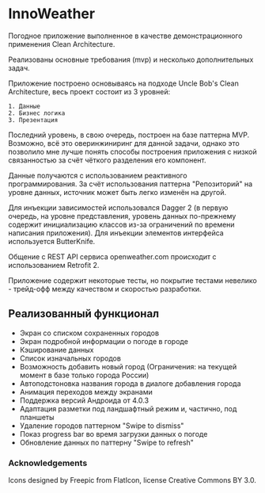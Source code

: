 # InnoWeather

Погодное приложение выполненное в качестве демонстрационного применения Clean Architecture.

Реализованы основные требования (mvp) и несколько дополнительных задач.

Приложение построено основываясь на подходе Uncle Bob's Clean Architecture, весь проект состоит из 3 уровней:

	1. Данные 
	2. Бизнес логика 
	3. Презентация 
Последний уровень, в свою очередь, построен на базе паттерна MVP. 
Возможно, всё это оверинжиниринг для данной задачи, однако это позволило мне лучше понять способы построения приложения 
с низкой связанностью за счёт чёткого разделения его компонент.

Данные получаются с использованием реактивного программирования. За счёт использования паттерна "Репозиторий" на уровне данных, 
источник может быть легко изменён на другой.

Для инъекции зависимостей использовался Dagger 2 (в первую очередь, на уровне представления, 
уровень данных по-прежнему содержит инициализацию классов из-за ограничений по времени написания приложения). 
Для инъекции элементов интерфейса используется ButterKnife.

Общение с REST API сервиса openweather.com происходит с использованием Retrofit 2.

Приложение содержит некоторые тесты, но покрытие тестами невелико - трейд-офф между качеством и скоростью разработки.

## Реализованный функционал
- Экран со списком сохраненных городов
- Экран подробной информации о погоде в городе
- Кэширование данных
- Список изначальных городов
- Возможность добавить новый город (Ограничения: на текущей момент в базе только города России)
- Автоподстоновка названия города в диалоге добавления города
- Анимация переходов между экранами
- Поддержка версий Андроида от 4.0.3
- Адаптация разметки под ландшафтный режим и, частично, под планшеты
- Удаление городов паттерном "Swipe to dismiss"
- Показ progress bar во время загрузки данных о погоде
- Обновление данных по паттерну "Swipe to refresh"

### Acknowledgements
Icons designed by Freepic from FlatIcon, license Creative Commons BY 3.0.
